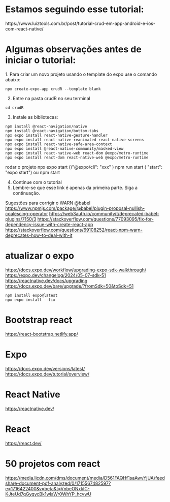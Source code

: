 <h1>Estamos seguindo esse tutorial:</h1>
https://www.luiztools.com.br/post/tutorial-crud-em-app-android-e-ios-com-react-native/ 

<h1>Algumas observações antes de iniciar o tutorial:</h1>
1. Para criar um novo projeto usando o template do expo use o comando abaixo:

```
npx create-expo-app crudR --template blank
```

2. Entre na pasta crudR no seu terminal

```
cd crudR
```

3. Instale as bibliotecas:

```
npm install @react-navigation/native
npm install @react-navigation/bottom-tabs
npx expo install react-native-gesture-handler 
npx expo install react-native-reanimated react-native-screens 
npx expo install react-native-safe-area-context 
npx expo install @react-native-community/masked-view
npx expo install react-native-web react-dom @expo/metro-runtime
npx expo install react-dom react-native-web @expo/metro-runtime

```

rodar o projeto
npx expo start ()"@expo/cli": "xxx" )
npm run start ( "start": "expo start")
ou
npm start

4. Continue com o tutorial
5. Lembre-se que esse link é apenas da primeira parte. Siga a continuação.


Sugestões para corrigir o WARN @babel
https://www.npmjs.com/package/@babel/plugin-proposal-nullish-coalescing-operator
https://web3auth.io/community/t/deprecated-babel-plugins/7150/3 
https://stackoverflow.com/questions/77093095/fix-for-dependency-issue-with-create-react-app
https://stackoverflow.com/questions/69108252/react-npm-warn-deprecates-how-to-deal-with-it

# atualizar o expo
https://docs.expo.dev/workflow/upgrading-expo-sdk-walkthrough/
https://expo.dev/changelog/2024/05-07-sdk-51
https://reactnative.dev/docs/upgrading
https://docs.expo.dev/bare/upgrade/?fromSdk=50&toSdk=51

```
npm install expo@latest
npx expo install --fix

```

# Bootstrap react
https://react-bootstrap.netlify.app/


# Expo
https://docs.expo.dev/versions/latest/
https://docs.expo.dev/tutorial/overview/

# React Native
https://reactnative.dev/

# React
https://react.dev/ 

# 50 projetos com react
https://media.licdn.com/dms/document/media/D561FAQHf1saAwvYjUA/feedshare-document-pdf-analyzed/0/1715567482597?e=1716422400&v=beta&t=VnbeONxkIC-KJteUd7qGyqycBk1wlaWr0WhYP_hcvwU